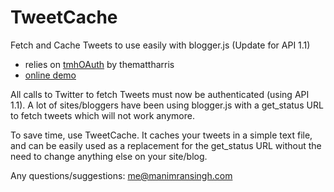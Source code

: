 TweetCache
==========

Fetch and Cache Tweets to use easily with blogger.js (Update for API 1.1)
- relies on <a href="https://github.com/themattharris/tmhOAuth">tmhOAuth</a> by themattharris
- <a href="http://projects.mansimransingh.com/tweetcache">online demo</a>

All calls to Twitter to fetch Tweets must now be authenticated (using API 1.1).
A lot of sites/bloggers have been using blogger.js with a get_status URL to fetch tweets which will not work anymore.

To save time, use TweetCache. It caches your tweets in a simple text file, and can be easily used as a replacement for the get_status URL without the need to change anything else on your site/blog.

Any questions/suggestions: <a href="mailto:me@mansimransingh.com">me@manimransingh.com</a>
